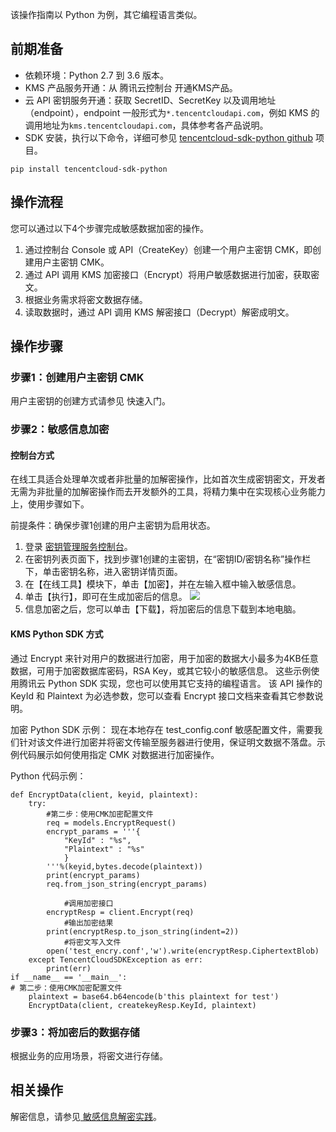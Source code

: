
该操作指南以 Python 为例，其它编程语言类似。

## 前期准备
- 依赖环境：Python 2.7 到 3.6 版本。
- KMS 产品服务开通：从 腾讯云控制台 开通KMS产品。
- 云 API 密钥服务开通：获取 SecretID、SecretKey 以及调用地址（endpoint），endpoint 一般形式为`*.tencentcloudapi.com`，例如 KMS 的调用地址为`kms.tencentcloudapi.com`，具体参考各产品说明。
- SDK 安装，执行以下命令，详细可参见 [tencentcloud-sdk-python github](https://github.com/TencentCloud/tencentcloud-sdk-python) 项目。
```
pip install tencentcloud-sdk-python
```


##  操作流程
您可以通过以下4个步骤完成敏感数据加密的操作。

1. 通过控制台 Console 或 API（CreateKey）创建一个用户主密钥 CMK，即创建用户主密钥 CMK。
2. 通过 API 调用 KMS 加密接口（Encrypt）将用户敏感数据进行加密，获取密文。
3. 根据业务需求将密文数据存储。
4. 读取数据时，通过 API 调用 KMS 解密接口（Decrypt）解密成明文。

## 操作步骤

### 步骤1：创建用户主密钥 CMK
用户主密钥的创建方式请参见 快速入门。


### 步骤2：敏感信息加密

#### 控制台方式
在线工具适合处理单次或者非批量的加解密操作，比如首次生成密钥密文，开发者无需为非批量的加解密操作而去开发额外的工具，将精力集中在实现核心业务能力上，使用步骤如下。

前提条件：确保步骤1创建的用户主密钥为启用状态。

1. 登录 [密钥管理服务控制台](https://console.cloud.tencent.com/kms)。
2. 在密钥列表页面下，找到步骤1创建的主密钥，在“密钥ID/密钥名称”操作栏下，单击密钥名称，进入密钥详情页面。
3. 在【在线工具】模块下，单击【加密】，并在左输入框中输入敏感信息。
4. 单击【执行】，即可在生成加密后的信息。
![](https://main.qcloudimg.com/raw/85b9b5a6ac986b386691fa5c2b393106.jpg)
5. 信息加密之后，您可以单击【下载】，将加密后的信息下载到本地电脑。

#### KMS Python SDK 方式
通过 Encrypt 来针对用户的数据进行加密，用于加密的数据大小最多为4KB任意数据，可用于加密数据库密码，RSA Key，或其它较小的敏感信息。
这些示例使用腾讯云 Python SDK 实现，您也可以使用其它支持的编程语言。
该 API 操作的 KeyId 和 Plaintext 为必选参数，您可以查看 Encrypt 接口文档来查看其它参数说明。

加密 Python SDK 示例：
现在本地存在 test_config.conf 敏感配置文件，需要我们针对该文件进行加密并将密文传输至服务器进行使用，保证明文数据不落盘。示例代码展示如何使用指定 CMK 对数据进行加密操作。

Python 代码示例：
```
def EncryptData(client, keyid, plaintext):
    try:
        #第二步：使用CMK加密配置文件
        req = models.EncryptRequest()
        encrypt_params = '''{
            "KeyId" : "%s",
            "Plaintext" : "%s"
            }
        '''%(keyid,bytes.decode(plaintext))
        print(encrypt_params)
        req.from_json_string(encrypt_params)

            #调用加密接口
        encryptResp = client.Encrypt(req)
            #输出加密结果
        print(encryptResp.to_json_string(indent=2))
            #将密文写入文件
        open('test_encry.conf','w').write(encryptResp.CiphertextBlob)
    except TencentCloudSDKException as err:
        print(err)
if __name__ == '__main__':
# 第二步：使用CMK加密配置文件
    plaintext = base64.b64encode(b'this plaintext for test')
    EncryptData(client, createkeyResp.KeyId, plaintext)
```


### 步骤3：将加密后的数据存储
根据业务的应用场景，将密文进行存储。


## 相关操作

解密信息，请参见[ 敏感信息解密实践]()。


